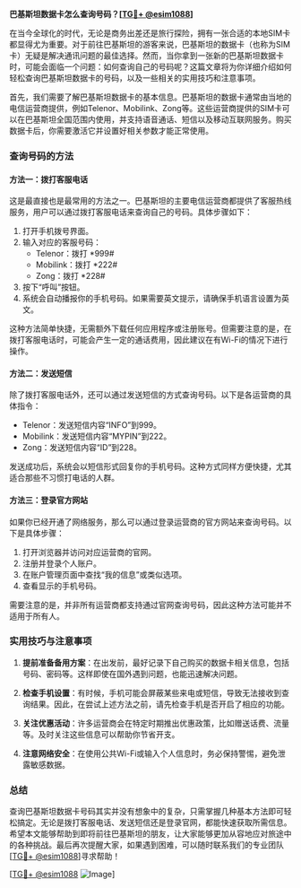 **巴基斯坦数据卡怎么查询号码？[[TG💪+ @esim1088](https://t.me/s/esim1088)]**

在当今全球化的时代，无论是商务出差还是旅行探险，拥有一张合适的本地SIM卡都显得尤为重要。对于前往巴基斯坦的游客来说，巴基斯坦的数据卡（也称为SIM卡）无疑是解决通讯问题的最佳选择。然而，当你拿到一张新的巴基斯坦数据卡时，可能会面临一个问题：如何查询自己的号码呢？这篇文章将为你详细介绍如何轻松查询巴基斯坦数据卡的号码，以及一些相关的实用技巧和注意事项。

首先，我们需要了解巴基斯坦数据卡的基本信息。巴基斯坦的数据卡通常由当地的电信运营商提供，例如Telenor、Mobilink、Zong等。这些运营商提供的SIM卡可以在巴基斯坦全国范围内使用，并支持语音通话、短信以及移动互联网服务。购买数据卡后，你需要激活它并设置好相关参数才能正常使用。

### 查询号码的方法

#### 方法一：拨打客服电话
这是最直接也是最常用的方法之一。巴基斯坦的主要电信运营商都提供了客服热线服务，用户可以通过拨打客服电话来查询自己的号码。具体步骤如下：

1. 打开手机拨号界面。
2. 输入对应的客服号码：
   - Telenor：拨打 *999#
   - Mobilink：拨打 *222#
   - Zong：拨打 *228#
3. 按下“呼叫”按钮。
4. 系统会自动播报你的手机号码。如果需要英文提示，请确保手机语言设置为英文。

这种方法简单快捷，无需额外下载任何应用程序或注册账号。但需要注意的是，在拨打客服电话时，可能会产生一定的通话费用，因此建议在有Wi-Fi的情况下进行操作。

#### 方法二：发送短信
除了拨打客服电话外，还可以通过发送短信的方式查询号码。以下是各运营商的具体指令：

- Telenor：发送短信内容“INFO”到999。
- Mobilink：发送短信内容“MYPIN”到222。
- Zong：发送短信内容“ID”到228。

发送成功后，系统会以短信形式回复你的手机号码。这种方式同样方便快捷，尤其适合那些不习惯打电话的人群。

#### 方法三：登录官方网站
如果你已经开通了网络服务，那么可以通过登录运营商的官方网站来查询号码。以下是具体步骤：

1. 打开浏览器并访问对应运营商的官网。
2. 注册并登录个人账户。
3. 在账户管理页面中查找“我的信息”或类似选项。
4. 查看显示的手机号码。

需要注意的是，并非所有运营商都支持通过官网查询号码，因此这种方法可能并不适用于所有人。

### 实用技巧与注意事项

1. **提前准备备用方案**：在出发前，最好记录下自己购买的数据卡相关信息，包括号码、密码等。这样即使在国外遇到问题，也能迅速解决问题。
   
2. **检查手机设置**：有时候，手机可能会屏蔽某些来电或短信，导致无法接收到查询结果。因此，在尝试上述方法之前，请先检查手机是否开启了相应的功能。

3. **关注优惠活动**：许多运营商会在特定时期推出优惠政策，比如赠送话费、流量等。及时关注这些信息可以帮助你节省开支。

4. **注意网络安全**：在使用公共Wi-Fi或输入个人信息时，务必保持警惕，避免泄露敏感数据。

### 总结

查询巴基斯坦数据卡号码其实并没有想象中的复杂，只需掌握几种基本方法即可轻松搞定。无论是拨打客服电话、发送短信还是登录官网，都能快速获取所需信息。希望本文能够帮助到即将前往巴基斯坦的朋友，让大家能够更加从容地应对旅途中的各种挑战。最后再次提醒大家，如果遇到困难，可以随时联系我们的专业团队[[TG💪+ @esim1088](https://t.me/s/esim1088)]寻求帮助！

[[TG💪+ @esim1088](https://t.me/s/esim1088) ![Image](https://i.postimg.cc/4NQfJmqS/Snipaste-2025-05-13-00-14-12.png)]